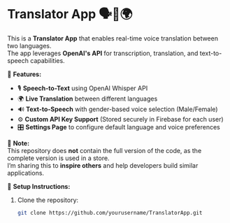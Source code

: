 # Translator App 🗣️🔁🌍  

This is a **Translator App** that enables real-time voice translation between two languages.  
The app leverages **OpenAI's API** for transcription, translation, and text-to-speech capabilities.  

🚀 **Features:**  
- 🎙️ **Speech-to-Text** using OpenAI Whisper API  
- 🌍 **Live Translation** between different languages  
- 🔊 **Text-to-Speech** with gender-based voice selection (Male/Female)  
- ⚙️ **Custom API Key Support** (Stored securely in Firebase for each user)  
- 🎛 **Settings Page** to configure default language and voice preferences  

🔧 **Note:**  
This repository does **not** contain the full version of the code, as the complete version is used in a store.  
I’m sharing this to **inspire others** and help developers build similar applications.  

📌 **Setup Instructions:**  
1. Clone the repository:  
   ```bash
   git clone https://github.com/yourusername/TranslatorApp.git
